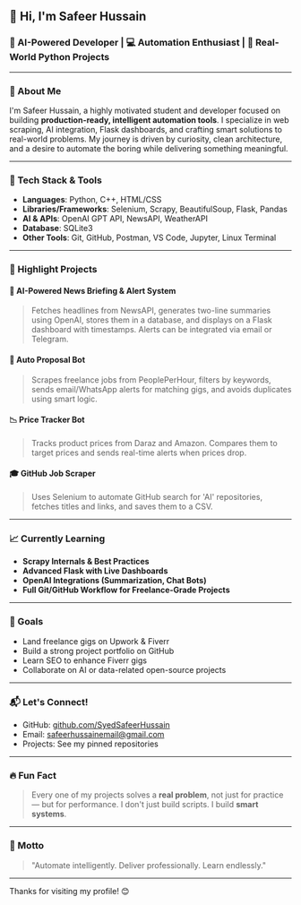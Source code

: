 ## 👋 Hi, I'm Safeer Hussain

### 🧠 AI-Powered Developer | 💻 Automation Enthusiast | 🚀 Real-World Python Projects

---

### 🧾 About Me

I'm Safeer Hussain, a highly motivated student and developer focused on building **production-ready, intelligent automation tools**. I specialize in web scraping, AI integration, Flask dashboards, and crafting smart solutions to real-world problems. My journey is driven by curiosity, clean architecture, and a desire to automate the boring while delivering something meaningful.

---

### 🧰 Tech Stack & Tools

* **Languages**: Python, C++, HTML/CSS
* **Libraries/Frameworks**: Selenium, Scrapy, BeautifulSoup, Flask, Pandas
* **AI & APIs**: OpenAI GPT API, NewsAPI, WeatherAPI
* **Database**: SQLite3
* **Other Tools**: Git, GitHub, Postman, VS Code, Jupyter, Linux Terminal

---

### 🚧 Highlight Projects

#### 🔎 AI-Powered News Briefing & Alert System

> Fetches headlines from NewsAPI, generates two-line summaries using OpenAI, stores them in a database, and displays on a Flask dashboard with timestamps. Alerts can be integrated via email or Telegram.

#### 🤖 Auto Proposal Bot

> Scrapes freelance jobs from PeoplePerHour, filters by keywords, sends email/WhatsApp alerts for matching gigs, and avoids duplicates using smart logic.

#### 📉 Price Tracker Bot

> Tracks product prices from Daraz and Amazon. Compares them to target prices and sends real-time alerts when prices drop.

#### 🎓 GitHub Job Scraper

> Uses Selenium to automate GitHub search for 'AI' repositories, fetches titles and links, and saves them to a CSV.

---

### 📈 Currently Learning

* **Scrapy Internals & Best Practices**
* **Advanced Flask with Live Dashboards**
* **OpenAI Integrations (Summarization, Chat Bots)**
* **Full Git/GitHub Workflow for Freelance-Grade Projects**

---

### 💼 Goals

* Land freelance gigs on Upwork & Fiverr
* Build a strong project portfolio on GitHub
* Learn SEO to enhance Fiverr gigs
* Collaborate on AI or data-related open-source projects

---

### 📬 Let's Connect!

* GitHub: [github.com/SyedSafeerHussain](https://github.com/SyedSafeerHussain)
* Email: [safeerhussainemail@gmail.com](mailto:safeerhussainemail@gmail.com)
* Projects: See my pinned repositories

---

### 🔥 Fun Fact

> Every one of my projects solves a **real problem**, not just for practice — but for performance. I don't just build scripts. I build **smart systems**.

---

### 🧠 Motto

> "Automate intelligently. Deliver professionally. Learn endlessly."

---

Thanks for visiting my profile! 😊
